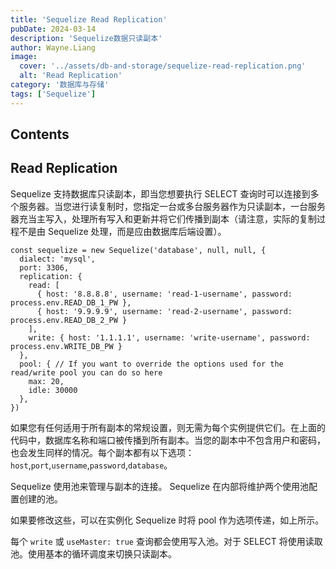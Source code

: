 ```yaml
---
title: 'Sequelize Read Replication'
pubDate: 2024-03-14
description: 'Sequelize数据只读副本'
author: Wayne.Liang
image:
  cover: '../assets/db-and-storage/sequelize-read-replication.png'
  alt: 'Read Replication'
category: '数据库与存储'
tags: ['Sequelize']
---
```


## Contents

## Read Replication

Sequelize 支持数据库只读副本，即当您想要执行 SELECT 查询时可以连接到多个服务器。当您进行读复制时，您指定一台或多台服务器作为只读副本，一台服务器充当主写入，处理所有写入和更新并将它们传播到副本（请注意，实际的复制过程不是由 Sequelize 处理，而是应由数据库后端设置）。

```nodejs
const sequelize = new Sequelize('database', null, null, {
  dialect: 'mysql',
  port: 3306,
  replication: {
    read: [
      { host: '8.8.8.8', username: 'read-1-username', password: process.env.READ_DB_1_PW },
      { host: '9.9.9.9', username: 'read-2-username', password: process.env.READ_DB_2_PW }
    ],
    write: { host: '1.1.1.1', username: 'write-username', password: process.env.WRITE_DB_PW }
  },
  pool: { // If you want to override the options used for the read/write pool you can do so here
    max: 20,
    idle: 30000
  },
})
```

如果您有任何适用于所有副本的常规设置，则无需为每个实例提供它们。在上面的代码中，数据库名称和端口被传播到所有副本。当您的副本中不包含用户和密码，也会发生同样的情况。每个副本都有以下选项：`host`,`port`,`username`,`password`,`database`。

Sequelize 使用池来管理与副本的连接。 Sequelize 在内部将维护两个使用池配置创建的池。

如果要修改这些，可以在实例化 Sequelize 时将 pool 作为选项传递，如上所示。

每个 `write` 或 `useMaster: true` 查询都会使用写入池。对于 SELECT 将使用读取池。使用基本的循环调度来切换只读副本。
